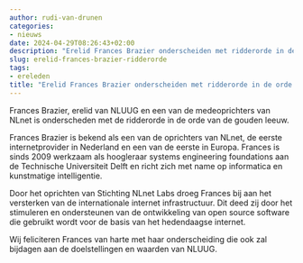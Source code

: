 ```yaml
---
author: rudi-van-drunen
categories:
- nieuws
date: 2024-04-29T08:26:43+02:00
description: "Erelid Frances Brazier onderscheiden met ridderorde in de orde van de gouden leeuw"
slug: erelid-frances-brazier-ridderorde
tags:
- ereleden
title: "Erelid Frances Brazier onderscheiden met ridderorde in de orde van de gouden leeuw"
---
```


Frances Brazier, erelid van NLUUG en een van de medeoprichters van NLnet is onderscheden met de ridderorde in de orde van de gouden leeuw.

Frances Brazier is bekend als een van de oprichters van NLnet, de eerste internetprovider in Nederland en een van de eerste in Europa. Frances is sinds 2009 werkzaam als hoogleraar systems engineering foundations aan de Technische Universiteit Delft en richt zich met name op informatica en kunstmatige intelligentie.

Door het oprichten van Stichting NLnet Labs droeg Frances bij aan het versterken van de internationale internet infrastructuur. Dit deed zij door het stimuleren en ondersteunen van de ontwikkeling van open source software die gebruikt wordt voor de basis van het hedendaagse internet.

Wij feliciteren Frances van harte met haar onderscheiding die ook zal bijdagen aan de doelstellingen en waarden van NLUUG.
